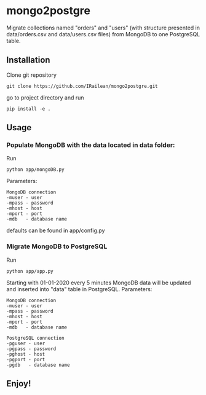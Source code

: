# mongo2postgre

Migrate collections named "orders" and "users" (with structure presented in data/orders.csv and data/users.csv files) from MongoDB to one PostgreSQL table.

## Installation

Clone git repository
```
git clone https://github.com/IRailean/mongo2postgre.git
```
go to project directory and run
```
pip install -e .
```

## Usage
### Populate MongoDB with the data located in data folder:
Run
```
python app/mongoDB.py
```
Parameters:
```
MongoDB connection
-muser - user
-mpass - password
-mhost - host
-mport - port     
-mdb   - database name
```
defaults can be found in app/config.py

### Migrate MongoDB to PostgreSQL
Run
```
python app/app.py
```
Starting with 01-01-2020 every 5 minutes MongoDB data will be updated and inserted into "data" table in PostgreSQL.
Parameters:
```
MongoDB connection
-muser - user
-mpass - password
-mhost - host
-mport - port     
-mdb   - database name

PostgreSQL connection
-pguser - user
-pgpass - password
-pghost - host
-pgport - port     
-pgdb   - database name
```

## Enjoy!
